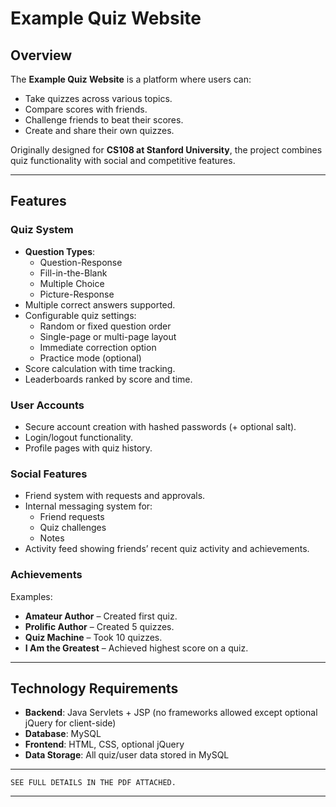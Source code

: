 # Example Quiz Website

##  Overview
The **Example Quiz Website** is a platform where users can:
- Take quizzes across various topics.
- Compare scores with friends.
- Challenge friends to beat their scores.
- Create and share their own quizzes.

Originally designed for **CS108 at Stanford University**, the project combines quiz functionality with social and competitive features.

---

##  Features

###  Quiz System
- **Question Types**:
  - Question-Response
  - Fill-in-the-Blank
  - Multiple Choice
  - Picture-Response
- Multiple correct answers supported.
- Configurable quiz settings:
  - Random or fixed question order
  - Single-page or multi-page layout
  - Immediate correction option
  - Practice mode (optional)
- Score calculation with time tracking.
- Leaderboards ranked by score and time.

###  User Accounts
- Secure account creation with hashed passwords (+ optional salt).
- Login/logout functionality.
- Profile pages with quiz history.

###  Social Features
- Friend system with requests and approvals.
- Internal messaging system for:
  - Friend requests
  - Quiz challenges
  - Notes
- Activity feed showing friends’ recent quiz activity and achievements.

###  Achievements
Examples:
- **Amateur Author** – Created first quiz.
- **Prolific Author** – Created 5 quizzes.
- **Quiz Machine** – Took 10 quizzes.
- **I Am the Greatest** – Achieved highest score on a quiz.

---

##  Technology Requirements
- **Backend**: Java Servlets + JSP (no frameworks allowed except optional jQuery for client-side)
- **Database**: MySQL
- **Frontend**: HTML, CSS, optional jQuery
- **Data Storage**: All quiz/user data stored in MySQL



---

    SEE FULL DETAILS IN THE PDF ATTACHED.

---

